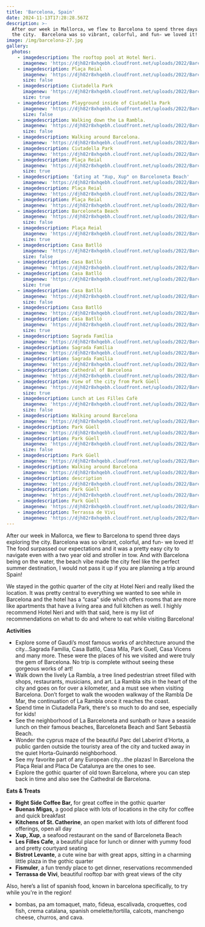 ```yaml
---
title: 'Barcelona, Spain'
date: 2024-11-13T17:28:28.567Z
description: >-
  After our week in Mallorca, we flew to Barcelona to spend three days exploring
  the city.  Barcelona was so vibrant, colorful, and fun- we loved it!
image: /img/barcelona-27.jpg
gallery:
  photos:
    - imagedescription: The rooftop pool at Hotel Neri.
      imagenew: 'https://djh82r8xhqebh.cloudfront.net/uploads/2022/Barcelona-1.jpg'
    - imagedescription: Plaça Reial
      imagenew: 'https://djh82r8xhqebh.cloudfront.net/uploads/2022/Barcelona-13.jpg'
      size: false
    - imagedescription: Ciutadella Park
      imagenew: 'https://djh82r8xhqebh.cloudfront.net/uploads/2022/Barcelona-3.jpg'
      size: true
    - imagedescription: Playground inside of Ciutadella Park
      imagenew: 'https://djh82r8xhqebh.cloudfront.net/uploads/2022/Barcelona-2.jpg'
      size: false
    - imagedescription: Walking down the La Rambla.
      imagenew: 'https://djh82r8xhqebh.cloudfront.net/uploads/2022/Barcelona-8.jpg'
      size: false
    - imagedescription: Walking around Barcelona.
      imagenew: 'https://djh82r8xhqebh.cloudfront.net/uploads/2022/Barcelona-5.jpg'
    - imagedescription: Ciutadella Park
      imagenew: 'https://djh82r8xhqebh.cloudfront.net/uploads/2022/Barcelona-4.jpg'
    - imagedescription: Plaça Reial
      imagenew: 'https://djh82r8xhqebh.cloudfront.net/uploads/2022/Barcelona-9.jpg'
      size: true
    - imagedescription: 'Eating at "Xup, Xup" on Barceloneta Beach'
      imagenew: 'https://djh82r8xhqebh.cloudfront.net/uploads/2022/Barcelona-6.jpg'
    - imagedescription: Plaça Reial
      imagenew: 'https://djh82r8xhqebh.cloudfront.net/uploads/2022/Barcelona-10.jpg'
    - imagedescription: Plaça Reial
      imagenew: 'https://djh82r8xhqebh.cloudfront.net/uploads/2022/Barcelona-11.jpg'
    - imagedescription: Barceloneta Beach
      imagenew: 'https://djh82r8xhqebh.cloudfront.net/uploads/2022/Barcelona-7.jpg'
      size: false
    - imagedescription: Plaça Reial
      imagenew: 'https://djh82r8xhqebh.cloudfront.net/uploads/2022/Barcelona-12.jpg'
      size: true
    - imagedescription: Casa Batlló
      imagenew: 'https://djh82r8xhqebh.cloudfront.net/uploads/2022/Barcelona-19.jpg'
      size: false
    - imagedescription: Casa Batlló
      imagenew: 'https://djh82r8xhqebh.cloudfront.net/uploads/2022/Barcelona-15.jpg'
    - imagedescription: Casa Batlló
      imagenew: 'https://djh82r8xhqebh.cloudfront.net/uploads/2022/Barcelona-16.jpg'
      size: true
    - imagedescription: Casa Batlló
      imagenew: 'https://djh82r8xhqebh.cloudfront.net/uploads/2022/Barcelona-18.jpg'
      size: false
    - imagedescription: Casa Batlló
      imagenew: 'https://djh82r8xhqebh.cloudfront.net/uploads/2022/Barcelona-17.jpg'
    - imagedescription: Casa Batlló
      imagenew: 'https://djh82r8xhqebh.cloudfront.net/uploads/2022/Barcelona-20.jpg'
      size: true
    - imagedescription: Sagrada Família
      imagenew: 'https://djh82r8xhqebh.cloudfront.net/uploads/2022/Barcelona-22.jpg'
    - imagedescription: Sagrada Família
      imagenew: 'https://djh82r8xhqebh.cloudfront.net/uploads/2022/Barcelona-23.jpg'
    - imagedescription: Sagrada Família
      imagenew: 'https://djh82r8xhqebh.cloudfront.net/uploads/2022/Barcelona-24.jpg'
    - imagedescription: Cathedral of Barcelona
      imagenew: 'https://djh82r8xhqebh.cloudfront.net/uploads/2022/Barcelona-26.jpg'
    - imagedescription: View of the city from Park Güell
      imagenew: 'https://djh82r8xhqebh.cloudfront.net/uploads/2022/Barcelona-27.jpg'
      size: true
    - imagedescription: Lunch at Les Filles Cafè
      imagenew: 'https://djh82r8xhqebh.cloudfront.net/uploads/2022/Barcelona-25.jpg'
      size: false
    - imagedescription: Walking around Barcelona
      imagenew: 'https://djh82r8xhqebh.cloudfront.net/uploads/2022/Barcelona-21.jpg'
    - imagedescription: Park Güell
      imagenew: 'https://djh82r8xhqebh.cloudfront.net/uploads/2022/Barcelona-32.jpg'
    - imagedescription: Park Güell
      imagenew: 'https://djh82r8xhqebh.cloudfront.net/uploads/2022/Barcelona-28.jpg'
      size: false
    - imagedescription: Park Güell
      imagenew: 'https://djh82r8xhqebh.cloudfront.net/uploads/2022/Barcelona-29.jpg'
    - imagedescription: Walking around Barcelona
      imagenew: 'https://djh82r8xhqebh.cloudfront.net/uploads/2022/Barcelona-33.jpg'
    - imagedescription: description
      imagenew: 'https://djh82r8xhqebh.cloudfront.net/uploads/2022/Barcelona-35.jpg'
    - imagedescription: Park Güell
      imagenew: 'https://djh82r8xhqebh.cloudfront.net/uploads/2022/Barcelona-30.jpg'
    - imagedescription: Park Güell
      imagenew: 'https://djh82r8xhqebh.cloudfront.net/uploads/2022/Barcelona-31.jpg'
    - imagedescription: Terrassa de Vivi
      imagenew: 'https://djh82r8xhqebh.cloudfront.net/uploads/2022/Barcelona-34.jpg'
---
```

After our week in Mallorca, we flew to Barcelona to spend three days exploring the city.  Barcelona was so vibrant, colorful, and fun- we loved it! The food surpassed our expectations and it was a pretty easy city to navigate even with a two year old and stroller in tow. And with Barcelona being on the water, the beach vibe made the city feel like the perfect summer destination, I would not pass it up if you are planning a trip around Spain!

We stayed in the gothic quarter of the city at Hotel Neri and really liked the location.  It was pretty central to everything we wanted to see while in Barcelona and the hotel has a “casa” side which offers rooms that are more like apartments that have a living area and full kitchen as well. I highly recommend Hotel Neri and with that said, here is my list of recommendations on what to do and where to eat while visiting Barcelona!

**Activities**

* Explore some of Gaudi’s most famous works of architecture around the city…Sagrada Familia, Casa Batlló, Casa Mila, Park Guell, Casa Vicens and many more. These were the places of his we visited and were truly the gem of Barcelona. No trip is complete without seeing these gorgeous works of art!
* Walk down the lively La Rambla, a tree lined pedestrian street filled with shops, restaurants, musicians, and art.  La Rambla sits in the heart of the city and goes on for over a kilometer, and a must see when visiting Barcelona. Don’t forget to walk the wooden walkway of the Rambla De Mar, the continuation of La Rambla once it reaches the coast.
* Spend time in Ciutadella Park, there's so much to do and see, especially for kids!
* See the neighborhood of La Barceloneta and sunbath or have a seaside lunch on their famous beaches, Barceloneta Beach and Sant Sebastià Beach. 
* Wonder the cyprus maze of the beautiful Parc del Laberint d'Horta, a public garden outside the touristy area of the city and tucked away in the quiet Horta-Guinardó neighborhood.
* See my favorite part of any European city...the plazas! In Barcelona the Plaça Reial and Placa De Catalunya are the ones to see.
* Explore the gothic quarter of old town Barcelona, where you can step back in time and also see the Cathedral de Barcelona.

**Eats & Treats**

* **Right Side Coffee Bar,** for great coffee in the gothic quarter
* **Buenas Migas,** a good place with lots of locations in the city for coffee and quick breakfast
* **Kitchens of St. Catherine**, an open market with lots of different food offerings, open all day
* **Xup, Xup**, a seafood restaurant on the sand of Barceloneta Beach
* **Les Filles Cafe**, a beautiful place for lunch or dinner with yummy food and pretty courtyard seating
* **Bistrot Levante**, a cute wine bar with great apps, sitting in a charming little plaza in the gothic quarter
* **Fismuler**, a fun trendy place to get dinner, reservations recommended 
* **Terrassa de Vivi**, beautiful rooftop bar with great views of the city

Also, here’s a list of spanish food, known in barcelona specifically, to try while you're in the region!

* bombas, pa am tomaquet, mato, fideua, escalivada, croquettes, cod fish, crema catalana, spanish omelette/tortilla, calcots, manchengo cheese, churros, and cava.
